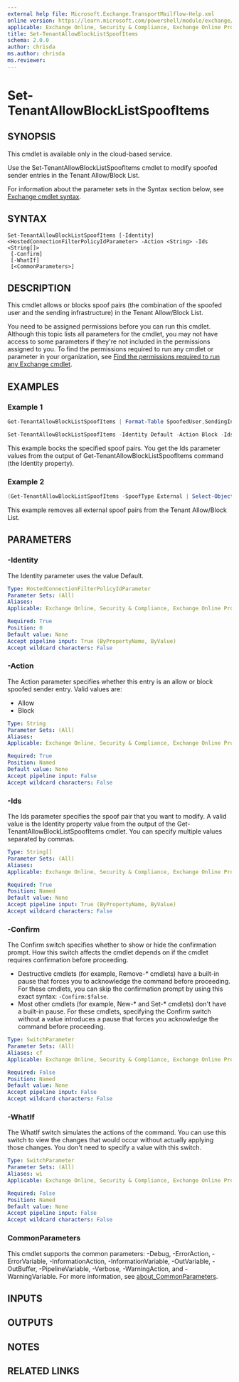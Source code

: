 ```yaml
---
external help file: Microsoft.Exchange.TransportMailflow-Help.xml
online version: https://learn.microsoft.com/powershell/module/exchange/set-tenantallowblocklistspoofitems
applicable: Exchange Online, Security & Compliance, Exchange Online Protection
title: Set-TenantAllowBlockListSpoofItems
schema: 2.0.0
author: chrisda
ms.author: chrisda
ms.reviewer:
---
```


# Set-TenantAllowBlockListSpoofItems

## SYNOPSIS
This cmdlet is available only in the cloud-based service.

Use the Set-TenantAllowBlockListSpoofItems cmdlet to modify spoofed sender entries in the Tenant Allow/Block List.

For information about the parameter sets in the Syntax section below, see [Exchange cmdlet syntax](https://learn.microsoft.com/powershell/exchange/exchange-cmdlet-syntax).

## SYNTAX

```
Set-TenantAllowBlockListSpoofItems [-Identity] <HostedConnectionFilterPolicyIdParameter> -Action <String> -Ids <String[]>
 [-Confirm]
 [-WhatIf]
 [<CommonParameters>]
```

## DESCRIPTION
This cmdlet allows or blocks spoof pairs (the combination of the spoofed user and the sending infrastructure) in the Tenant Allow/Block List.

You need to be assigned permissions before you can run this cmdlet. Although this topic lists all parameters for the cmdlet, you may not have access to some parameters if they're not included in the permissions assigned to you. To find the permissions required to run any cmdlet or parameter in your organization, see [Find the permissions required to run any Exchange cmdlet](https://learn.microsoft.com/powershell/exchange/find-exchange-cmdlet-permissions).

## EXAMPLES

### Example 1
```powershell
Get-TenantAllowBlockListSpoofItems | Format-Table SpoofedUser,SendingInfrastructure,SpoofType,Action,Identity

Set-TenantAllowBlockListSpoofItems -Identity Default -Action Block -Ids 375e76f1-eefb-1626-c8bc-5efefd057488,f8cb0908-8533-1156-ce7b-9aebd685b0eb
```

This example bocks the specified spoof pairs. You get the Ids parameter values from the output of Get-TenantAllowBlockListSpoofItems command (the Identity property).

### Example 2
```powershell
(Get-TenantAllowBlockListSpoofItems -SpoofType External | Select-Object -Property Identity).Identity | Remove-TenantAllowBlockListSpoofItems -Identity Default
```

This example removes all external spoof pairs from the Tenant Allow/Block List.

## PARAMETERS

### -Identity
The Identity parameter uses the value Default.

```yaml
Type: HostedConnectionFilterPolicyIdParameter
Parameter Sets: (All)
Aliases:
Applicable: Exchange Online, Security & Compliance, Exchange Online Protection

Required: True
Position: 0
Default value: None
Accept pipeline input: True (ByPropertyName, ByValue)
Accept wildcard characters: False
```

### -Action
The Action parameter specifies whether this entry is an allow or block spoofed sender entry. Valid values are:

- Allow
- Block

```yaml
Type: String
Parameter Sets: (All)
Aliases:
Applicable: Exchange Online, Security & Compliance, Exchange Online Protection

Required: True
Position: Named
Default value: None
Accept pipeline input: False
Accept wildcard characters: False
```

### -Ids
The Ids parameter specifies the spoof pair that you want to modify. A valid value is the Identity property value from the output of the Get-TenantAllowBlockListSpoofItems cmdlet. You can specify multiple values separated by commas.

```yaml
Type: String[]
Parameter Sets: (All)
Aliases:
Applicable: Exchange Online, Security & Compliance, Exchange Online Protection

Required: True
Position: Named
Default value: None
Accept pipeline input: True (ByPropertyName, ByValue)
Accept wildcard characters: False
```

### -Confirm
The Confirm switch specifies whether to show or hide the confirmation prompt. How this switch affects the cmdlet depends on if the cmdlet requires confirmation before proceeding.

- Destructive cmdlets (for example, Remove-\* cmdlets) have a built-in pause that forces you to acknowledge the command before proceeding. For these cmdlets, you can skip the confirmation prompt by using this exact syntax: `-Confirm:$false`.
- Most other cmdlets (for example, New-\* and Set-\* cmdlets) don't have a built-in pause. For these cmdlets, specifying the Confirm switch without a value introduces a pause that forces you acknowledge the command before proceeding.

```yaml
Type: SwitchParameter
Parameter Sets: (All)
Aliases: cf
Applicable: Exchange Online, Security & Compliance, Exchange Online Protection

Required: False
Position: Named
Default value: None
Accept pipeline input: False
Accept wildcard characters: False
```

### -WhatIf
The WhatIf switch simulates the actions of the command. You can use this switch to view the changes that would occur without actually applying those changes. You don't need to specify a value with this switch.

```yaml
Type: SwitchParameter
Parameter Sets: (All)
Aliases: wi
Applicable: Exchange Online, Security & Compliance, Exchange Online Protection

Required: False
Position: Named
Default value: None
Accept pipeline input: False
Accept wildcard characters: False
```

### CommonParameters
This cmdlet supports the common parameters: -Debug, -ErrorAction, -ErrorVariable, -InformationAction, -InformationVariable, -OutVariable, -OutBuffer, -PipelineVariable, -Verbose, -WarningAction, and -WarningVariable. For more information, see [about_CommonParameters](https://go.microsoft.com/fwlink/p/?LinkID=113216).

## INPUTS

## OUTPUTS

## NOTES

## RELATED LINKS
